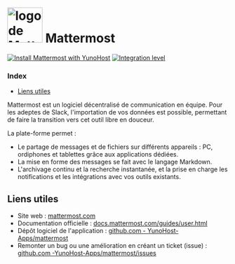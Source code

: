 # <img src="/images/mattermost_logo.svg" height="80px" alt="logo de Mattermost"> Mattermost

[![Install Mattermost with YunoHost](https://install-app.yunohost.org/install-with-yunohost.svg)](https://install-app.yunohost.org/?app=mattermost) [![Integration level](https://dash.yunohost.org/integration/mattermost.svg)](https://dash.yunohost.org/appci/app/mattermost)

### Index

- [Liens utiles](#liens-utiles)

Mattermost est un logiciel décentralisé de communication en équipe. Pour les adeptes de Slack, l'importation de vos données est possible, permettant de faire la transition vers cet outil libre en douceur.

La plate-forme permet :
* Le partage de messages et de fichiers sur différents appareils : PC, ordiphones et tablettes grâce aux applications dédiées.
* La mise en forme des messages se fait avec le langage Markdown.
* L'archivage continu et la recherche instantanée, et la prise en charge les notifications et les intégrations avec vos outils existants.

## Liens utiles

+ Site web : [mattermost.com](https://mattermost.com/)
+ Documentation officielle : [docs.mattermost.com/guides/user.html](https://docs.mattermost.com/guides/user.html)
+ Dépôt logiciel de l'application : [github.com - YunoHost-Apps/mattermost](https://github.com/YunoHost-Apps/mattermost_ynh)
+ Remonter un bug ou une amélioration en créant un ticket (issue) : [github.com -YunoHost-Apps/mattermost/issues](https://github.com/YunoHost-Apps/mattermost_ynh/issues)

